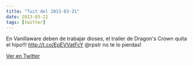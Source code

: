 ```yaml
---
title: "Tuit del 2013-03-21"
date: 2013-03-21
tags: [twitter]
---
```


En Vanillaware deben de trabajar dioses, el trailer de Dragon's Crown quita el hipo!!! http://t.co/EpEVVatFcY @rpstr no te lo pierdas!



[Ver en Twitter](https://twitter.com/i/web/status/314858452457508864)
